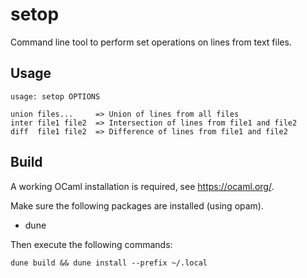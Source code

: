 # setop

Command line tool to perform set operations on lines from text files.

## Usage

    usage: setop OPTIONS
    
    union files...     => Union of lines from all files
    inter file1 file2  => Intersection of lines from file1 and file2
    diff  file1 file2  => Difference of lines from file1 and file2

## Build

A working OCaml installation is required, see https://ocaml.org/.

Make sure the following packages are installed (using opam).

* dune

Then execute the following commands:

    dune build && dune install --prefix ~/.local
